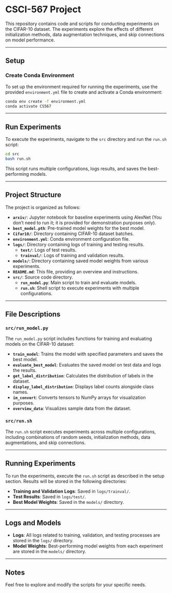 # CSCI-567 Project

This repository contains code and scripts for conducting experiments on the CIFAR-10 dataset. The experiments explore the effects of different initialization methods, data augmentation techniques, and skip connections on model performance.

---

## Setup

### Create Conda Environment

To set up the environment required for running the experiments, use the provided `environment.yml` file to create and activate a Conda environment:

```sh
conda env create -f environment.yml
conda activate CS567
```

---

## Run Experiments

To execute the experiments, navigate to the `src` directory and run the `run.sh` script:

```sh
cd src
bash run.sh
```

This script runs multiple configurations, logs results, and saves the best-performing models.

---

## Project Structure

The project is organized as follows:

- **`arxiv/`**: Jupyter notebook for baseline experiments using AlexNet (You don’t need to run it; it is provided for demonstration purposes only).
- **`best_model.pth`**: Pre-trained model weights for the best model.
- **`Cifar10/`**: Directory containing CIFAR-10 dataset batches.
- **`environment.yml`**: Conda environment configuration file.
- **`logs/`**: Directory containing logs of training and testing results.
  - **`test/`**: Logs of test results.
  - **`trainval/`**: Logs of training and validation results.
- **`models/`**: Directory containing saved model weights from various experiments.
- **`README.md`**: This file, providing an overview and instructions.
- **`src/`**: Source code directory.
  - **`run_model.py`**: Main script to train and evaluate models.
  - **`run.sh`**: Shell script to execute experiments with multiple configurations.

---

## File Descriptions

### **`src/run_model.py`**

The `run_model.py` script includes functions for training and evaluating models on the CIFAR-10 dataset:

- **`train_model`**: Trains the model with specified parameters and saves the best model.
- **`evaluate_best_model`**: Evaluates the saved model on test data and logs the results.
- **`get_label_distribution`**: Calculates the distribution of labels in the dataset.
- **`display_label_distribution`**: Displays label counts alongside class names.
- **`im_convert`**: Converts tensors to NumPy arrays for visualization purposes.
- **`overview_data`**: Visualizes sample data from the dataset.

### **`src/run.sh`**

The `run.sh` script executes experiments across multiple configurations, including combinations of random seeds, initialization methods, data augmentations, and skip connections.

---

## Running Experiments

To run the experiments, execute the `run.sh` script as described in the setup section. Results will be stored in the following directories:

- **Training and Validation Logs**: Saved in `logs/trainval/`.
- **Test Results**: Saved in `logs/test/`.
- **Best Model Weights**: Saved in the `models/` directory.

---

## Logs and Models

- **Logs**: All logs related to training, validation, and testing processes are stored in the `logs/` directory.
- **Model Weights**: Best-performing model weights from each experiment are stored in the `models/` directory.

---

## Notes

Feel free to explore and modify the scripts for your specific needs.
